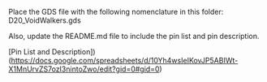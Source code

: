 Place the GDS file with the following nomenclature in this folder: D20_VoidWalkers.gds

Also, update the README.md file to include the pin list and pin description.

[Pin List and Description])(https://docs.google.com/spreadsheets/d/10Yh4wsIeIKovJP5ABIWt-X1MnUrvZS7ozI3nintoZwo/edit?gid=0#gid=0)
